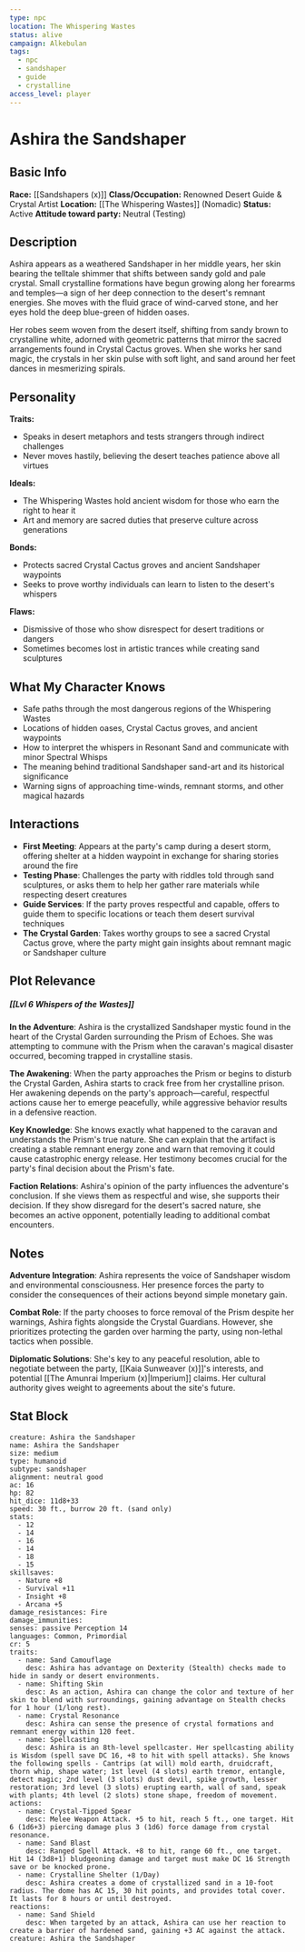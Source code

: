 ```yaml
---
type: npc
location: The Whispering Wastes
status: alive
campaign: Alkebulan
tags:
  - npc
  - sandshaper
  - guide
  - crystalline
access_level: player
---
```


# Ashira the Sandshaper

## Basic Info
**Race:** [[Sandshapers (x)]]
**Class/Occupation:** Renowned Desert Guide & Crystal Artist
**Location:** [[The Whispering Wastes]] (Nomadic)
**Status:** Active
**Attitude toward party:** Neutral (Testing)

## Description

Ashira appears as a weathered Sandshaper in her middle years, her skin bearing the telltale shimmer that shifts between sandy gold and pale crystal. Small crystalline formations have begun growing along her forearms and temples—a sign of her deep connection to the desert's remnant energies. She moves with the fluid grace of wind-carved stone, and her eyes hold the deep blue-green of hidden oases. 

Her robes seem woven from the desert itself, shifting from sandy brown to crystalline white, adorned with geometric patterns that mirror the sacred arrangements found in Crystal Cactus groves. When she works her sand magic, the crystals in her skin pulse with soft light, and sand around her feet dances in mesmerizing spirals.

## Personality
**Traits:** 
- Speaks in desert metaphors and tests strangers through indirect challenges
- Never moves hastily, believing the desert teaches patience above all virtues

**Ideals:** 
- The Whispering Wastes hold ancient wisdom for those who earn the right to hear it
- Art and memory are sacred duties that preserve culture across generations

**Bonds:** 
- Protects sacred Crystal Cactus groves and ancient Sandshaper waypoints
- Seeks to prove worthy individuals can learn to listen to the desert's whispers

**Flaws:** 
- Dismissive of those who show disrespect for desert traditions or dangers
- Sometimes becomes lost in artistic trances while creating sand sculptures

## What My Character Knows
- Safe paths through the most dangerous regions of the Whispering Wastes
- Locations of hidden oases, Crystal Cactus groves, and ancient waypoints
- How to interpret the whispers in Resonant Sand and communicate with minor Spectral Whisps
- The meaning behind traditional Sandshaper sand-art and its historical significance
- Warning signs of approaching time-winds, remnant storms, and other magical hazards

## Interactions
- **First Meeting**: Appears at the party's camp during a desert storm, offering shelter at a hidden waypoint in exchange for sharing stories around the fire
- **Testing Phase**: Challenges the party with riddles told through sand sculptures, or asks them to help her gather rare materials while respecting desert creatures
- **Guide Services**: If the party proves respectful and capable, offers to guide them to specific locations or teach them desert survival techniques
- **The Crystal Garden**: Takes worthy groups to see a sacred Crystal Cactus grove, where the party might gain insights about remnant magic or Sandshaper culture

## Plot Relevance
##### [[Lvl 6 Whispers of the Wastes]]
**In the Adventure**: Ashira is the crystallized Sandshaper mystic found in the heart of the Crystal Garden surrounding the Prism of Echoes. She was attempting to commune with the Prism when the caravan's magical disaster occurred, becoming trapped in crystalline stasis.

**The Awakening**: When the party approaches the Prism or begins to disturb the Crystal Garden, Ashira starts to crack free from her crystalline prison. Her awakening depends on the party's approach—careful, respectful actions cause her to emerge peacefully, while aggressive behavior results in a defensive reaction.

**Key Knowledge**: She knows exactly what happened to the caravan and understands the Prism's true nature. She can explain that the artifact is creating a stable remnant energy zone and warn that removing it could cause catastrophic energy release. Her testimony becomes crucial for the party's final decision about the Prism's fate.

**Faction Relations**: Ashira's opinion of the party influences the adventure's conclusion. If she views them as respectful and wise, she supports their decision. If they show disregard for the desert's sacred nature, she becomes an active opponent, potentially leading to additional combat encounters.

## Notes

**Adventure Integration**: Ashira represents the voice of Sandshaper wisdom and environmental consciousness. Her presence forces the party to consider the consequences of their actions beyond simple monetary gain.

**Combat Role**: If the party chooses to force removal of the Prism despite her warnings, Ashira fights alongside the Crystal Guardians. However, she prioritizes protecting the garden over harming the party, using non-lethal tactics when possible.

**Diplomatic Solutions**: She's key to any peaceful resolution, able to negotiate between the party, [[Kaia Sunweaver (x)]]'s interests, and potential [[The Amunrai Imperium (x)|Imperium]] claims. Her cultural authority gives weight to agreements about the site's future.

## Stat Block

```statblock
creature: Ashira the Sandshaper
name: Ashira the Sandshaper
size: medium
type: humanoid
subtype: sandshaper
alignment: neutral good
ac: 16
hp: 82
hit_dice: 11d8+33
speed: 30 ft., burrow 20 ft. (sand only)
stats:
  - 12
  - 14
  - 16
  - 14
  - 18
  - 15
skillsaves:
  - Nature +8
  - Survival +11
  - Insight +8
  - Arcana +5
damage_resistances: Fire
damage_immunities: 
senses: passive Perception 14
languages: Common, Primordial
cr: 5
traits:
  - name: Sand Camouflage
    desc: Ashira has advantage on Dexterity (Stealth) checks made to hide in sandy or desert environments.
  - name: Shifting Skin
    desc: As an action, Ashira can change the color and texture of her skin to blend with surroundings, gaining advantage on Stealth checks for 1 hour (1/long rest).
  - name: Crystal Resonance
    desc: Ashira can sense the presence of crystal formations and remnant energy within 120 feet.
  - name: Spellcasting
    desc: Ashira is an 8th-level spellcaster. Her spellcasting ability is Wisdom (spell save DC 16, +8 to hit with spell attacks). She knows the following spells - Cantrips (at will) mold earth, druidcraft, thorn whip, shape water; 1st level (4 slots) earth tremor, entangle, detect magic; 2nd level (3 slots) dust devil, spike growth, lesser restoration; 3rd level (3 slots) erupting earth, wall of sand, speak with plants; 4th level (2 slots) stone shape, freedom of movement.
actions:
  - name: Crystal-Tipped Spear
    desc: Melee Weapon Attack. +5 to hit, reach 5 ft., one target. Hit 6 (1d6+3) piercing damage plus 3 (1d6) force damage from crystal resonance.
  - name: Sand Blast
    desc: Ranged Spell Attack. +8 to hit, range 60 ft., one target. Hit 14 (3d8+1) bludgeoning damage and target must make DC 16 Strength save or be knocked prone.
  - name: Crystalline Shelter (1/Day)
    desc: Ashira creates a dome of crystallized sand in a 10-foot radius. The dome has AC 15, 30 hit points, and provides total cover. It lasts for 8 hours or until destroyed.
reactions:
  - name: Sand Shield
    desc: When targeted by an attack, Ashira can use her reaction to create a barrier of hardened sand, gaining +3 AC against the attack.
creature: Ashira the Sandshaper
```